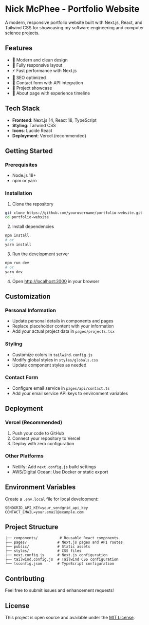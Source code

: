 # Nick McPhee - Portfolio Website

A modern, responsive portfolio website built with Next.js, React, and Tailwind CSS for showcasing my software engineering and computer science projects.

## Features

- 🎨 Modern and clean design
- 📱 Fully responsive layout
- ⚡ Fast performance with Next.js
- 🎯 SEO optimized
- 📧 Contact form with API integration
- 🌟 Project showcase
- 📄 About page with experience timeline

## Tech Stack

- **Frontend**: Next.js 14, React 18, TypeScript
- **Styling**: Tailwind CSS
- **Icons**: Lucide React
- **Deployment**: Vercel (recommended)

## Getting Started

### Prerequisites

- Node.js 18+ 
- npm or yarn

### Installation

1. Clone the repository
```bash
git clone https://github.com/yourusername/portfolio-website.git
cd portfolio-website
```

2. Install dependencies
```bash
npm install
# or
yarn install
```

3. Run the development server
```bash
npm run dev
# or
yarn dev
```

4. Open [http://localhost:3000](http://localhost:3000) in your browser

## Customization

### Personal Information
- Update personal details in components and pages
- Replace placeholder content with your information
- Add your actual project data in `pages/projects.tsx`

### Styling
- Customize colors in `tailwind.config.js`
- Modify global styles in `styles/globals.css`
- Update component styles as needed

### Contact Form
- Configure email service in `pages/api/contact.ts`
- Add your email service API keys to environment variables

## Deployment

### Vercel (Recommended)
1. Push your code to GitHub
2. Connect your repository to Vercel
3. Deploy with zero configuration

### Other Platforms
- Netlify: Add `next.config.js` build settings
- AWS/Digital Ocean: Use Docker or static export

## Environment Variables

Create a `.env.local` file for local development:

```
SENDGRID_API_KEY=your_sendgrid_api_key
CONTACT_EMAIL=your.email@example.com
```

## Project Structure

```
├── components/          # Reusable React components
├── pages/              # Next.js pages and API routes
├── public/             # Static assets
├── styles/             # CSS files
├── next.config.js      # Next.js configuration
├── tailwind.config.js  # Tailwind CSS configuration
└── tsconfig.json       # TypeScript configuration
```

## Contributing

Feel free to submit issues and enhancement requests!

## License

This project is open source and available under the [MIT License](LICENSE).
